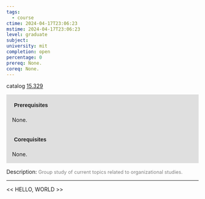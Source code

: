 ```yaml
---
tags:
  - course
ctime: 2024-04-17T23:06:23
mstime: 2024-04-17T23:06:23
level: graduate
subject: 
university: mit
completion: open
percentage: 0
prereq: None.
coreq: None.
---
```


catalog [15.329](http://student.mit.edu/catalog/m15b.html#15.329)

<span style="display: block; padding: 15px; background-color: rgb(100, 100, 100, 0.2);"><font id="m_prereq1087_0" style="display: block; font-family: Arial, sans-serif; font-weight: bold; padding: 5px">Prerequisites</font><br><span id="prereq1087_0">None.</span></span>
<span style="display: block; padding: 15px; background-color: rgb(100, 100, 100, 0.2);"><font id="m_coreq1087_0" style="display: block; font-family: Arial, sans-serif; font-weight: bold; padding: 5px">Corequisites</font><br><span id="coreq1087_0">None.</span></span>

<font style="">Description:</font>
<font style="color: grey; font-size: 0.8rem;">Group study of current topics related to organizational studies.</font>



---

<< HELLO, WORLD >>
